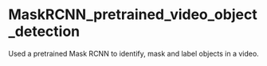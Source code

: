 # MaskRCNN_pretrained_video_object_detection
Used a pretrained Mask RCNN to identify, mask and label objects in a video. 
